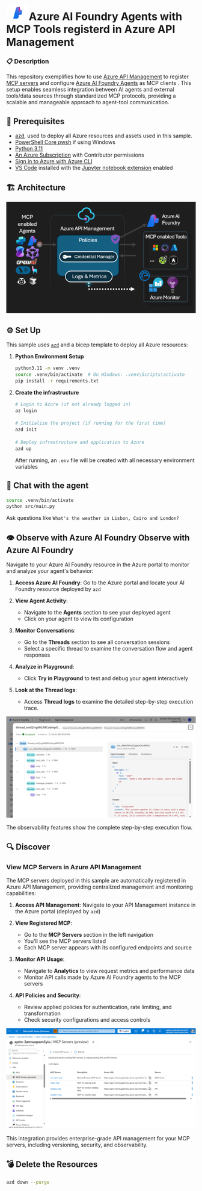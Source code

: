 # <img src="img/ai_foundry.png" alt="Azure Foundry" style="width:60px;height:40px;"/>Azure AI Foundry Agents with MCP Tools registerd in Azure API Management

### 📋 Description

This repository exemplifies how to use [Azure API Management](https://learn.microsoft.com/en-us/azure/api-management/api-management-key-concepts) to register [MCP servers](https://modelcontextprotocol.io/docs/getting-started/intro) and configure [Azure AI Foundry Agents](https://learn.microsoft.com/en-us/agent-framework/user-guide/agents/agent-types/azure-ai-foundry-agent?pivots=programming-language-python) as MCP clients . This setup enables seamless integration between AI agents and external tools/data sources through standardized MCP protocols, providing a scalable and manageable approach to agent-tool communication.


## 🔧 Prerequisites

+ [azd](https://learn.microsoft.com/azure/developer/azure-developer-cli/install-azd), used to deploy all Azure resources and assets used in this sample.
+ [PowerShell Core pwsh](https://github.com/PowerShell/powershell/releases) if using Windows
+ [Python 3.11](https://www.python.org/downloads/release/python-3110/)
+  [An Azure Subscription](https://azure.microsoft.com/free/) with Contributor permissions
+  [Sign in to Azure with Azure CLI](https://learn.microsoft.com/cli/azure/authenticate-azure-cli-interactively)
+  [VS Code](https://code.visualstudio.com/) installed with the [Jupyter notebook extension](https://marketplace.visualstudio.com/items?itemName=ms-toolsai.jupyter) enabled

## 🏗️ Architecture
![flow](img/model-context-protocol.gif)

## ⚙️ Set Up

This sample uses [`azd`](https://learn.microsoft.com/azure/developer/azure-developer-cli/) and a bicep template to deploy all Azure resources:

1. **Python Environment Setup**
   ```bash
   python3.11 -m venv .venv
   source .venv/bin/activate  # On Windows: .venv\Scripts\activate
   pip install -r requirements.txt
   ```

2. **Create the infrastructure**
   ```bash
   # Login to Azure (if not already logged in)
   az login

   # Initialize the project (if running for the first time)
   azd init

   # Deploy infrastructure and application to Azure
   azd up
   ```
   
   After running, an `.env` file will be created with all necessary environment variables

## 🎤 Chat with the agent
   ```bash
   source .venv/bin/activate
   python src/main.py  
   ```

Ask questions like `What's the weather in Lisbon, Cairo and London?` 

## 👁️ Observe with Azure AI Foundry Observe with Azure AI Foundry

Navigate to your Azure AI Foundry resource in the Azure portal to monitor and analyze your agent's behavior:

1. **Access Azure AI Foundry**: Go to the Azure portal and locate your AI Foundry resource deployed by `azd`

2. **View Agent Activity**: 
    - Navigate to the **Agents** section to see your deployed 
    agent
    - Click on your agent to view its configuration

3. **Monitor Conversations**:
    - Go to the **Threads** section to see all conversation sessions
    - Select a specific thread to examine the conversation flow and agent responses

4. **Analyze in Playground**:
    - Click **Try in Playground** to test and debug your agent interactively

5. **Look at the Thread logs**:
    - Access **Thread logs** to examine the detailed step-by-step execution trace.

![Azure AI Foundry Observability Dashboard](img/foundry-observability.png)

The observability features show the complete step-by-step execution flow.

## 🔍 Discover

### View MCP Servers in Azure API Management

The MCP servers deployed in this sample are automatically registered in Azure API Management, providing centralized management and monitoring capabilities:

1. **Access API Management**: Navigate to your API Management instance in the Azure portal (deployed by `azd`)

2. **View Registered MCP**: 
    - Go to the **MCP Servers** section in the left navigation
    - You'll see the MCP servers listed
    - Each MCP server appears with its configured endpoints and source


4. **Monitor API Usage**:
    - Navigate to **Analytics** to view request metrics and performance data
    - Monitor API calls made by Azure AI Foundry agents to the MCP servers

5. **API Policies and Security**:
    - Review applied policies for authentication, rate limiting, and transformation
    - Check security configurations and access controls

![APIM MCP Registration](img/apim-mcp-servers.png)

This integration provides enterprise-grade API management for your MCP servers, including versioning, security, and observability.

## 💣 **Delete the Resources**
   ```bash
   azd down --purge
   ```